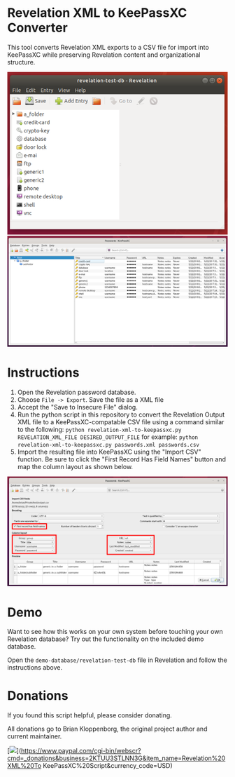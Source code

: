 Revelation XML to KeePassXC Converter
=====

This tool converts Revelation XML exports to a CSV file for import into 
KeePassXC while preserving Revelation content and organizational structure.

![Revelation Input Database](/screenshots/revelation-demo-database.png)
![KeePassXC Import](/screenshots/keepass-resulting-import.png)

# Instructions

1. Open the Revelation password database.
2. Choose `File -> Export`. Save the file as a XML file
3. Accept the "Save to Insecure File" dialog.
4. Run the python script in this repository to convert the Revelation Output XML
   file to a KeePassXC-compatable CSV file using a command similar to the following:
   `python revelation-xml-to-keepassxc.py REVELATION_XML_FILE DESIRED_OUTPUT_FILE`
   for example:
   `python revelation-xml-to-keepassxc.py passwords.xml passwords.csv`
5. Import the resulting file into KeePassXC using the "Import CSV" function.
   Be sure to click the "First Record Has Field Names" button and map the
   column layout as shown below.
   
![KeePassXC Field Mapping](/screenshots/keepassxc-map-fields.png) 
   
# Demo

Want to see how this works on your own system before touching your own 
Revelation database? Try out the functionality on the included demo database.

Open the `demo-database/revelation-test-db` file in Revelation and follow
the instructions above.
   
# Donations

If you found this script helpful, please consider donating.

All donations go to Brian Kloppenborg, the original project author and current maintainer.

[![](https://www.paypalobjects.com/en_US/i/btn/btn_donateCC_LG.gif)](https://www.paypal.com/cgi-bin/webscr?cmd=_donations&business=2KTUU3STLNN3G&item_name=Revelation%20XML%20To KeePassXC%20Script&currency_code=USD)

